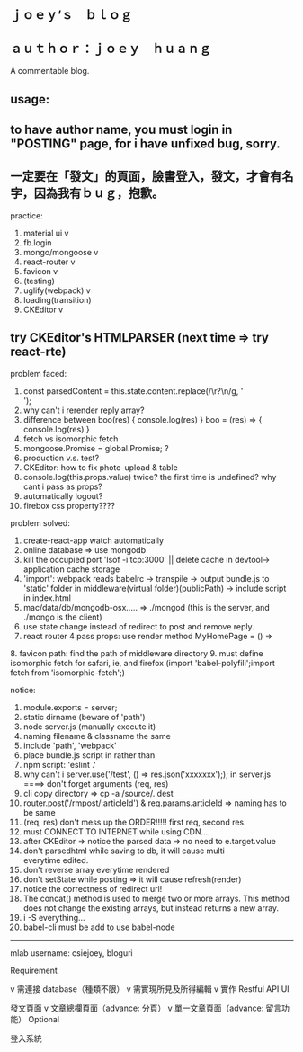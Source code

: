 ## ｊｏｅｙ‘ｓ　ｂｌｏｇ

## ａｕｔｈｏｒ：ｊｏｅｙ　ｈｕａｎｇ

A commentable blog.

## usage:
## to have author name, you must login in "POSTING" page, for i have unfixed bug, sorry.
## 一定要在「發文」的頁面，臉書登入，發文，才會有名字，因為我有ｂｕｇ，抱歉。

practice:
1. material ui      v
2. fb.login
3. mongo/mongoose   v
4. react-router     v
5. favicon          v
6. (testing)
7. uglify(webpack)  v
8. loading(transition)
9. CKEditor         v

## try CKEditor's HTMLPARSER (next time => try react-rte)

problem faced:
1. const parsedContent = this.state.content.replace(/\r?\n/g, '<br />');
2. why can't i rerender reply array?
3. difference between
  boo(res) { console.log(res) }
  boo = (res) => { console.log(res) }
4. fetch vs isomorphic fetch
5. mongoose.Promise = global.Promise; ?
6. production v.s. test?
7. CKEditor: how to fix photo-upload & table
8. console.log(this.props.value) twice? the first time is undefined? why cant i pass as props?
9. automatically logout?
10. firebox css property????

problem solved:
1. create-react-app watch automatically
2. online database => use mongodb
3. kill the occupied port 'lsof -i tcp:3000' || delete cache in devtool-> application cache storage
4. 'import': webpack reads babelrc -> transpile -> output bundle.js to 'static' folder in middleware(virtual folder)(publicPath) -> include script in index.html
5. mac/data/db/mongodb-osx..... => ./mongod (this is the server, and ./mongo is the client)
6. use state change instead of redirect to post and remove reply.
7. react router 4 pass props: use render method
  MyHomePage = () => <HomePage name={this.state.name} />
  <Route exact path="/" render={this.MyHomePage} />
8. favicon path: find the path of middleware directory
9. must define isomorphic fetch for safari, ie, and firefox (import 'babel-polyfill';import fetch from 'isomorphic-fetch';)

notice:
1. module.exports = server;
2. static dirname (beware of 'path')
3. node server.js (manually execute it)
4. naming filename & classname the same
5. include 'path', 'webpack'
6. place bundle.js script in <body> rather than <head>
7. npm script: 'eslint .'
8. why can't i server.use('/test', () => res.json('xxxxxxx');); in server.js ====> don't forget arguments (req, res)
9. cli copy directory => cp -a /source/. dest
10. router.post('/rmpost/:articleId') & req.params.articleId => naming has to be same
11. (req, res) don't mess up the ORDER!!!!! first req, second res.
12. must CONNECT TO INTERNET while using CDN....
13. after CKEditor => notice the parsed data => no need to e.target.value
14. don't parsedhtml while saving to db, it will cause multi <br /> everytime edited.
15. don't reverse array everytime rendered
16. don't setState while posting => it will cause refresh(render)
17. notice the correctness of redirect url!
18. The concat() method is used to merge two or more arrays. This method does not change the existing arrays, but instead returns a new array.
19. i -S everything...
20. babel-cli must be add to use babel-node

------------------------------------------------------------------------------

mlab username: csiejoey, bloguri

Requirement

v 需連接 database（種類不限）
v 需實現所見及所得編輯
v 實作 Restful API
UI

發文頁面
v 文章總欄頁面（advance: 分頁）
v 單一文章頁面（advance: 留言功能）
Optional

登入系統
